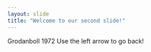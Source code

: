 ```yaml
---
layout: slide
title: "Welcome to our second slide!"
---
```

Grodanboll 1972
Use the left arrow to go back!
